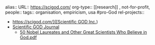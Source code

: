 alias::
URL:: https://scigod.com/
org-type:: [[research]] , not-for-profit,
people::
tags:: organisation, empiricism, usa #pro-God 
rel-projects::

- [https://scigod.com/]([Scientific GOD Inc.](https://scigod.com/))
- [Scientific GOD Journal](https://scigod.com/index.php/sgj/index)
	- [50 Nobel Laureates and Other Great Scientists Who Believe in God.pdf](https://scigod.com/file/SGJ_V1%283%29.pdf)